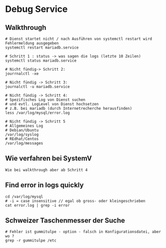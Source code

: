 # Debug Service 

## Walkthrough 

```
# Dienst startet nicht / nach Ausführen von systemctl restart wird Fehlermeldung ausgegeben
systemctl restart mariadb.service 

# Schritt 1 : status -> was sagen die logs (letzte 10 Zeilen) 
systemctl status mariadb.service 

# Nicht fündig-> Schritt 2:
jourrnalctl -xe

# Nicht fündig -> Schritt 3:
journalctl -u mariadb.service 

# Nicht fündig -> Schritt 4:
# Spezifisches Log von Dienst suchen 
# und evtl. LogLevel von Dienst hochsetzen
# z.B. bei mariadb (durch Internetrecherche herausfinden) 
less /var/log/mysql/error.log 

# Nicht fündig -> Schritt 5
# Allgemeines Log
# Debian/Ubuntu 
/var/log/syslog
# REdhat/Centos 
/var/log/messages 
```

## Wie verfahren bei SystemV 

```
Wie bei walkthrough aber ab Schritt 4
```

## Find error in logs quickly

```
cd /var/log/mysql 
# -i = case insensitive // egal ob gross- oder kleingeschrieben
cat error.log | grep -i error
```

## Schweizer Taschenmesser der Suche 


```
# Fehler ist gummitulpe - option - falsch in Konfigurationsdatei, aber wo ? 
grep -r gummitulpe /etc

```
